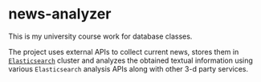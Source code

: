# news-analyzer

This is my university course work for database classes.

The project uses external APIs to collect current news, stores them
in [`Elasticsearch`](https://github.com/elastic/elasticsearch) cluster and analyzes
the obtained textual information using various `Elasticsearch` analysis APIs
along with other 3-d party services.
